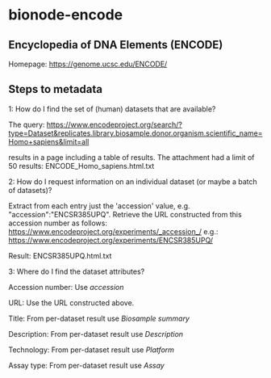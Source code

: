 # bionode-encode

Encyclopedia of DNA Elements (ENCODE)
-------------------------------------

Homepage: https://genome.ucsc.edu/ENCODE/

Steps to metadata
-----------------

1: How do I find the set of (human) datasets that are available?

The query:
https://www.encodeproject.org/search/?type=Dataset&replicates.library.biosample.donor.organism.scientific_name=Homo+sapiens&limit=all

results in a page including a table of results. The attachment had a limit of 50 results: ENCODE_Homo_sapiens.html.txt

2: How do I request information on an individual dataset (or maybe a batch of datasets)?

Extract from each entry just the 'accession' value, e.g. "accession":"ENCSR385UPQ".
Retrieve the URL constructed from this accession number as follows:
https://www.encodeproject.org/experiments/_accession_/
e.g.:
https://www.encodeproject.org/experiments/ENCSR385UPQ/

Result: ENCSR385UPQ.html.txt


3: Where do I find the dataset attributes?

Accession number: Use _accession_

URL: Use the URL constructed above.

Title: From per-dataset result use _Biosample summary_

Description: From per-dataset result use _Description_

Technology: From per-dataset result use _Platform_

Assay type: From per-dataset result use _Assay_
